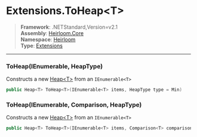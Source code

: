 # Extensions.ToHeap\<T>

> **Framework**: .NETStandard,Version=v2.1  
> **Assembly**: [Heirloom.Core][0]  
> **Namespace**: [Heirloom][0]  
> **Type**: [Extensions][1]

--------------------------------------------------------------------------------

### ToHeap<T>(IEnumerable<T>, HeapType)

Constructs a new [Heap\<T>][2] from an `IEnumerable<T>`

```cs
public Heap<T> ToHeap<T>(IEnumerable<T> items, HeapType type = Min)
```

### ToHeap<T>(IEnumerable<T>, Comparison<T>, HeapType)

Constructs a new [Heap\<T>][2] from an `IEnumerable<T>`

```cs
public Heap<T> ToHeap<T>(IEnumerable<T> items, Comparison<T> comparison, HeapType type = Min)
```

[0]: ../Heirloom.Core.md
[1]: Heirloom.Extensions.md
[2]: Heirloom.Heap[T].md
